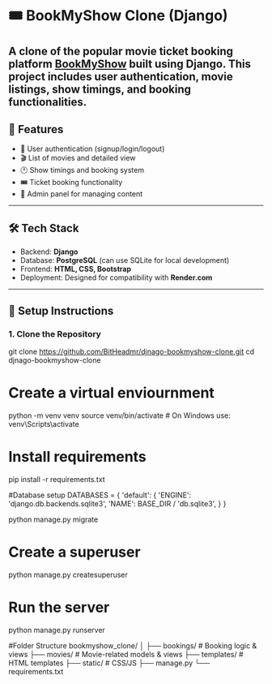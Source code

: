 # 🎟️ BookMyShow Clone (Django)

A clone of the popular movie ticket booking platform [BookMyShow](https://in.bookmyshow.com/) built using **Django**. This project includes user authentication, movie listings, show timings, and booking functionalities.
---
## 🚀 Features

- 🔐 User authentication (signup/login/logout)
- 🎬 List of movies and detailed view
- 🕐 Show timings and booking system
- 🎟️ Ticket booking functionality
- 📁 Admin panel for managing content

---

## 🛠 Tech Stack

- Backend: **Django**
- Database: **PostgreSQL** (can use SQLite for local development)
- Frontend: **HTML, CSS, Bootstrap**
- Deployment: Designed for compatibility with **Render.com**

---

## 🔧 Setup Instructions

### 1. Clone the Repository

git clone https://github.com/BitHeadmr/djnago-bookmyshow-clone.git
cd djnago-bookmyshow-clone

# Create a virtual enviournment
python -m venv venv
source venv/bin/activate   # On Windows use: venv\\Scripts\\activate

# Install requirements
pip install -r requirements.txt

#Database setup
DATABASES = {
    'default': {
        'ENGINE': 'django.db.backends.sqlite3',
        'NAME': BASE_DIR / 'db.sqlite3',
    }
}

python manage.py migrate

# Create a superuser
python manage.py createsuperuser

# Run the server
python manage.py runserver

#Folder Structure
bookmyshow_clone/
│
├── bookings/              # Booking logic & views
├── movies/                # Movie-related models & views
├── templates/             # HTML templates
├── static/                # CSS/JS
├── manage.py
└── requirements.txt

